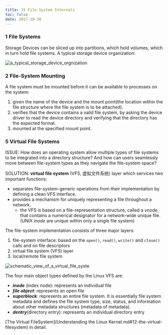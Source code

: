 ```yaml
---
title: 15 File System Internals
toc: false
date: 2017-10-30
---
```


### 1 File Systems

Storage Devices can be sliced up into partitions, which hold volumes, which in turn hold file systems. A typical storage device organization:

![a_typical_storage_device_orgnization](figures/a_typical_storage_device_organization.png)

### 2 File-System Mounting

A file system must be mounted before it can be available to processes on the system: 

1. given the name of the device and the mount point(the location within the file structure where the file system is to be attached).
2. verifies that the device contains a valid file system, by asking the device driver to read the device directory and verifying that the directory has the expected format.
3. mounted at the specified mount point.



### 5 Virtual File Systems

ISSUE: How does an operating system allow multiple types of file systems to be integrated into a directory structure? And how can users seamlessly move between file-system types as they navigate the file-system space?

SOLUTION: **virtual file system** (VFS, 虚拟文件系统) layer which services two important functions:

* separates file-system-generic operations from their implementation by defining a clean VFS interface.
* provides a mechanism for uniquely representing a file throughout a network.
    * the VFS is based on a file-representation structure, called a *vnode*, that contains a numerical designator for a network-wide unique file. (UNIX *inode* are unique within only a single file system) 


The file-system implementation consists of three major layers:

1. file-system interface: based on the `open()`, `read()`, `write()` and `close()` calls and on file descriptors
2. virtual file system (VFS) layer
3. local/remote file system


![schematic_view_of_a_virtual_file_syste](figures/schematic_view_of_a_virtual_file_system.png)


The four main object types defined by the Linux VFS are:

* ***inode*** (index node): represents an individual file
* ***file object***: represents an open file
* ***superblock***: represents an entire file system. It is essentially file system metadata and defines the file system type, size, status, and information about other metadata structures (metadata of metadata).
* ***dentry***(directory entry): represents an individual directory entry

[The Virtual FileSystem](Understanding the Linux Kernel.md#12-the-virtual-filesystem) in detail.